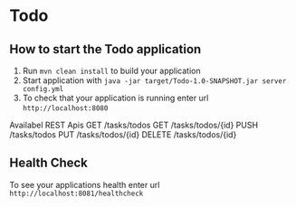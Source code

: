 # Todo

## How to start the Todo application

1. Run `mvn clean install` to build your application
1. Start application with `java -jar target/Todo-1.0-SNAPSHOT.jar server config.yml`
1. To check that your application is running enter url `http://localhost:8080`

Availabel REST Apis
GET /tasks/todos
GET /tasks/todos/{id}
PUSH /tasks/todos
PUT /tasks/todos/{id}
DELETE /tasks/todos/{id}

## Health Check

To see your applications health enter url `http://localhost:8081/healthcheck`
